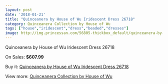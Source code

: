 ```yaml
---
layout: post
date: '2018-01-21'
title: "Quinceanera by House of Wu Iridescent Dress 26718"
category: Quinceanera Collection by House of Wu
tags: ["house","iridescent","dress","beaded","dresses"]
image: http://img.princessan.com/56805-thickbox_default/quinceanera-by-house-of-wu-iridescent-dress-26718.jpg
---
```

Quinceanera by House of Wu Iridescent Dress 26718

On Sales: **$607.99**
<a href="https://www.princessan.com/en/quinceanera-collection-by-house-of-wu/25281-quinceanera-by-house-of-wu-iridescent-dress-26718.html"><amp-img layout="responsive" width="600" height="600" src="//img.princessan.com/56805-thickbox_default/quinceanera-by-house-of-wu-iridescent-dress-26718.jpg" alt="Quinceanera by House of Wu Iridescent Dress 26718 0" /></a>

Buy it: [Quinceanera by House of Wu Iridescent Dress 26718](https://www.princessan.com/en/quinceanera-collection-by-house-of-wu/25281-quinceanera-by-house-of-wu-iridescent-dress-26718.html "Quinceanera by House of Wu Iridescent Dress 26718")

View more: [Quinceanera Collection by House of Wu](https://www.princessan.com/en/52-quinceanera-collection-by-house-of-wu "Quinceanera Collection by House of Wu")